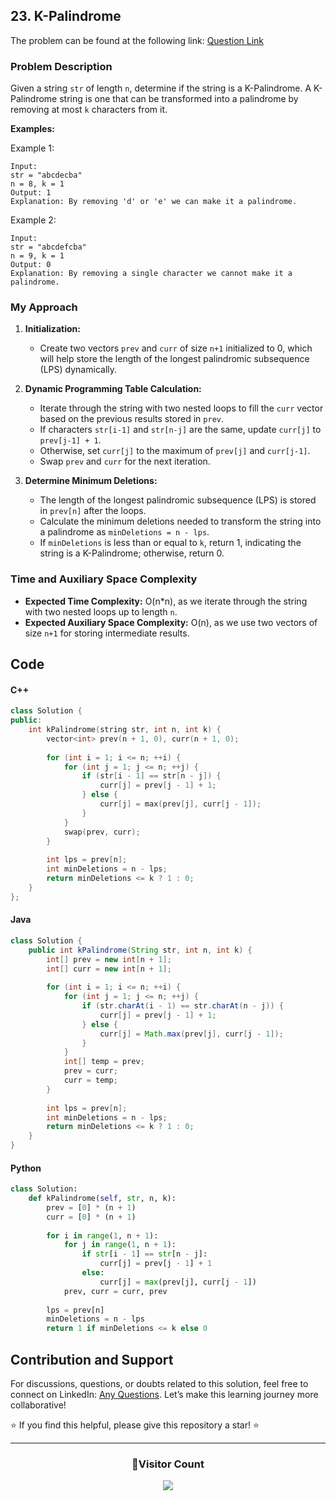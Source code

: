 ## 23. K-Palindrome

The problem can be found at the following link: [Question Link](https://www.geeksforgeeks.org/problems/find-if-string-is-k-palindrome-or-not1923/1)

### Problem Description

Given a string `str` of length `n`, determine if the string is a K-Palindrome. A K-Palindrome string is one that can be transformed into a palindrome by removing at most `k` characters from it.

**Examples:**

Example 1:
```
Input:
str = "abcdecba"
n = 8, k = 1
Output: 1
Explanation: By removing 'd' or 'e' we can make it a palindrome.
```

Example 2:
```
Input:
str = "abcdefcba"
n = 9, k = 1
Output: 0
Explanation: By removing a single character we cannot make it a palindrome.
```

### My Approach

1. **Initialization:**
   - Create two vectors `prev` and `curr` of size `n+1` initialized to 0, which will help store the length of the longest palindromic subsequence (LPS) dynamically.

2. **Dynamic Programming Table Calculation:**
   - Iterate through the string with two nested loops to fill the `curr` vector based on the previous results stored in `prev`.
   - If characters `str[i-1]` and `str[n-j]` are the same, update `curr[j]` to `prev[j-1] + 1`.
   - Otherwise, set `curr[j]` to the maximum of `prev[j]` and `curr[j-1]`.
   - Swap `prev` and `curr` for the next iteration.

3. **Determine Minimum Deletions:**
   - The length of the longest palindromic subsequence (LPS) is stored in `prev[n]` after the loops.
   - Calculate the minimum deletions needed to transform the string into a palindrome as `minDeletions = n - lps`.
   - If `minDeletions` is less than or equal to `k`, return 1, indicating the string is a K-Palindrome; otherwise, return 0.

### Time and Auxiliary Space Complexity

- **Expected Time Complexity:** O(n*n), as we iterate through the string with two nested loops up to length `n`.
- **Expected Auxiliary Space Complexity:** O(n), as we use two vectors of size `n+1` for storing intermediate results.
## Code

#### C++

```cpp
class Solution {
public:
    int kPalindrome(string str, int n, int k) {
        vector<int> prev(n + 1, 0), curr(n + 1, 0);
        
        for (int i = 1; i <= n; ++i) {
            for (int j = 1; j <= n; ++j) {
                if (str[i - 1] == str[n - j]) {
                    curr[j] = prev[j - 1] + 1;
                } else {
                    curr[j] = max(prev[j], curr[j - 1]);
                }
            }
            swap(prev, curr);
        }
        
        int lps = prev[n];
        int minDeletions = n - lps;
        return minDeletions <= k ? 1 : 0;
    }
};
```

#### Java

```java
class Solution {
    public int kPalindrome(String str, int n, int k) {
        int[] prev = new int[n + 1];
        int[] curr = new int[n + 1];
        
        for (int i = 1; i <= n; ++i) {
            for (int j = 1; j <= n; ++j) {
                if (str.charAt(i - 1) == str.charAt(n - j)) {
                    curr[j] = prev[j - 1] + 1;
                } else {
                    curr[j] = Math.max(prev[j], curr[j - 1]);
                }
            }
            int[] temp = prev;
            prev = curr;
            curr = temp;
        }
        
        int lps = prev[n];
        int minDeletions = n - lps;
        return minDeletions <= k ? 1 : 0;
    }
}
```

#### Python

```python
class Solution:
    def kPalindrome(self, str, n, k):
        prev = [0] * (n + 1)
        curr = [0] * (n + 1)
        
        for i in range(1, n + 1):
            for j in range(1, n + 1):
                if str[i - 1] == str[n - j]:
                    curr[j] = prev[j - 1] + 1
                else:
                    curr[j] = max(prev[j], curr[j - 1])
            prev, curr = curr, prev
        
        lps = prev[n]
        minDeletions = n - lps
        return 1 if minDeletions <= k else 0
```

## Contribution and Support

For discussions, questions, or doubts related to this solution, feel free to connect on LinkedIn: [Any Questions](https://www.linkedin.com/in/het-patel-8b110525a/). Let’s make this learning journey more collaborative!

⭐ If you find this helpful, please give this repository a star! ⭐

---

<div align="center">
  <h3><b>📍Visitor Count</b></h3>
</div>

<p align="center">
  <img src="https://profile-counter.glitch.me/Hunterdii/count.svg" />
</p>
